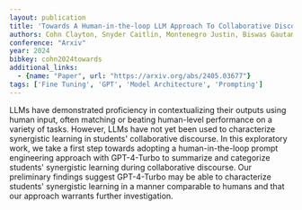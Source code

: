 ```yaml
---
layout: publication
title: 'Towards A Human-in-the-loop LLM Approach To Collaborative Discourse Analysis'
authors: Cohn Clayton, Snyder Caitlin, Montenegro Justin, Biswas Gautam
conference: "Arxiv"
year: 2024
bibkey: cohn2024towards
additional_links:
  - {name: "Paper", url: "https://arxiv.org/abs/2405.03677"}
tags: ['Fine Tuning', 'GPT', 'Model Architecture', 'Prompting']
---
```

LLMs have demonstrated proficiency in contextualizing their outputs using human input, often matching or beating human-level performance on a variety of tasks. However, LLMs have not yet been used to characterize synergistic learning in students' collaborative discourse. In this exploratory work, we take a first step towards adopting a human-in-the-loop prompt engineering approach with GPT-4-Turbo to summarize and categorize students' synergistic learning during collaborative discourse. Our preliminary findings suggest GPT-4-Turbo may be able to characterize students' synergistic learning in a manner comparable to humans and that our approach warrants further investigation.

